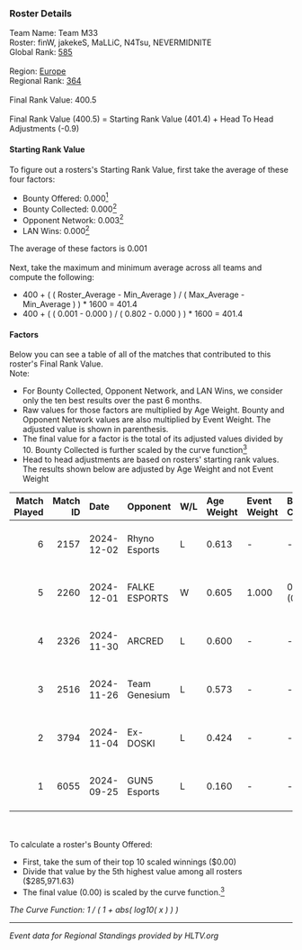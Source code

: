 ### Roster Details<br />
Team Name: Team M33<br />
Roster: finW, jakekeS, MaLLiC, N4Tsu, NEVERMIDNITE<br />
Global Rank: [585](../../standings_global_2025_02_28.md)<br />
<br />
Region: [Europe]( ../../standings_europe_2025_02_28.md)<br />
Regional Rank: [364]( ../../standings_europe_2025_02_28.md)<br />
<br />
Final Rank Value:  400.5<br />
<br />
Final Rank Value (400.5) = Starting Rank Value (401.4) + Head To Head Adjustments (-0.9)<br />

#### Starting Rank Value<br />
To figure out a rosters's Starting Rank Value, first take the average of these four factors:<br />
- Bounty Offered: 0.000[<sup>1</sup>](#table2)
- Bounty Collected: 0.000[<sup>2</sup>](#table1)
- Opponent Network: 0.003[<sup>2</sup>](#table1)
- LAN Wins: 0.000[<sup>2</sup>](#table1)

The average of these factors is 0.001<br />
<br />
Next, take the maximum and minimum average across all teams and compute the following:<br />
- 400 + ( ( Roster_Average - Min_Average ) / ( Max_Average - Min_Average ) ) * 1600 = 401.4
- 400 + ( ( 0.001 - 0.000 ) / ( 0.802 - 0.000 ) ) * 1600 = 401.4


#### Factors<br />
Below you can see a table of all of the matches that contributed to this roster's Final Rank Value.<br />
Note:<br />

- For Bounty Collected, Opponent Network, and LAN Wins, we consider only the ten best results over the past 6 months.
- Raw values for those factors are multiplied by Age Weight. Bounty and Opponent Network values are also multiplied by Event Weight. The adjusted value is shown in parenthesis.
- The final value for a factor is the total of its adjusted values divided by 10. Bounty Collected is further scaled by the curve function[<sup>3</sup>](#curveFunction)
- Head to head adjustments are based on rosters' starting rank values. The results shown below are adjusted by Age Weight and not Event Weight
<span id="table1"></span><br />


| Match Played | Match ID | Date       | Opponent      | W/L | Age Weight | Event Weight | Bounty Collected | Opponent Network | LAN Wins  | H2H Adj. | Roster                                     |
| -: | -: | :- | :- | :- | :- | :- | :- | :- | :- | -: | :- |
|            6 |     2157 | 2024-12-02 | Rhyno Esports | L   | 0.613      | -            | -                | -                | -         |    -0.72 | finW, jakekeS, MaLLiC, N4Tsu, NEVERMIDNITE |
|            5 |     2260 | 2024-12-01 | FALKE ESPORTS | W   | 0.605      | 1.000        | 0.000 (0.000)    | 0.045 (0.027)    | 0 (0.000) |     9.91 | finW, jakekeS, MaLLiC, N4Tsu, NEVERMIDNITE |
|            4 |     2326 | 2024-11-30 | ARCRED        | L   | 0.600      | -            | -                | -                | -         |    -0.68 | finW, jakekeS, MaLLiC, N4Tsu, NEVERMIDNITE |
|            3 |     2516 | 2024-11-26 | Team Genesium | L   | 0.573      | -            | -                | -                | -         |    -2.67 | finW, jakekeS, MaLLiC, N4Tsu, NEVERMIDNITE |
|            2 |     3794 | 2024-11-04 | Ex-DOSKI      | L   | 0.424      | -            | -                | -                | -         |    -6.67 | finW, jakekeS, MaLLiC, N4Tsu, NEVERMIDNITE |
|            1 |     6055 | 2024-09-25 | GUN5 Esports  | L   | 0.160      | -            | -                | -                | -         |    -0.06 | finW, jakekeS, MaLLiC, N4Tsu, NEVERMIDNITE |

<br />
<span id="table2"></span><br />
To calculate a roster's Bounty Offered:<br />

- First, take the sum of their top 10 scaled winnings ($0.00)
- Divide that value by the 5th highest value among all rosters ($285,971.63)
- The final value (0.00) is scaled by the curve function.[<sup>3</sup>](#curveFunction)

<span id="curveFunction"></span>_The Curve Function: 1 / ( 1 + abs( log10( x ) ) )_<br />

---
_Event data for Regional Standings provided by HLTV.org_<br />
